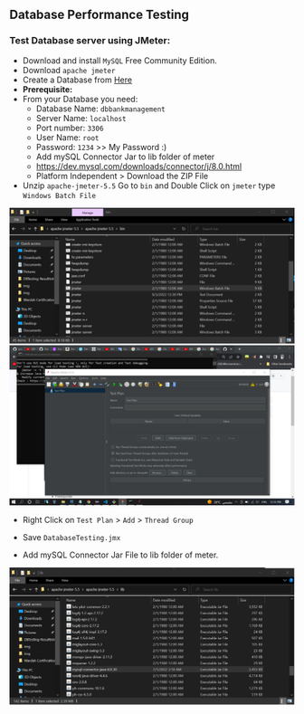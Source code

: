 ## Database Performance Testing
### Test Database server using JMeter:

- Download and install `MySQL` Free Community Edition.
- Download `apache jmeter`
- Create a Database from <a href='../DbBankManagment-MySQL.sql'>Here</a>
- <b>Prerequisite:</b>
- From your Database you need:
    - Database Name: `dbbankmanagement`
    - Server Name: `localhost`
    - Port number: `3306`
    - User Name: `root`
    - Password: `1234` >> My Password :) 
    - Add mySQL Connector Jar to lib folder of meter 
    - https://dev.mysql.com/downloads/connector/j/8.0.html
    - Platform Independent > Download the ZIP File
- Unzip `apache-jmeter-5.5` Go to `bin` and Double Click on `jmeter` type `Windows Batch File`

<img src='img/img1.png' /></br>
<img src='img/img2.png' /></br>

- Right Click on `Test Plan` > `Add` > `Thread Group` 


- Save `DatabaseTesting.jmx`
- Add mySQL Connector Jar File to lib folder of meter.

<img src='img/img3.png' /></br>